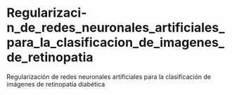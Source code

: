 # Regularizaci-n_de_redes_neuronales_artificiales_para_la_clasificacion_de_imagenes_de_retinopatia
Regularización de redes neuronales artificiales para la clasificación de imágenes de retinopatía diabética
